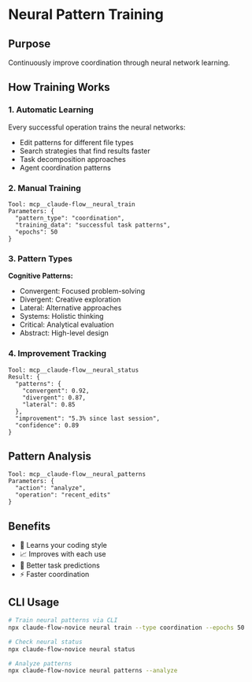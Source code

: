 # Neural Pattern Training

## Purpose
Continuously improve coordination through neural network learning.

## How Training Works

### 1. Automatic Learning
Every successful operation trains the neural networks:
- Edit patterns for different file types
- Search strategies that find results faster
- Task decomposition approaches
- Agent coordination patterns

### 2. Manual Training
```
Tool: mcp__claude-flow__neural_train
Parameters: {
  "pattern_type": "coordination",
  "training_data": "successful task patterns",
  "epochs": 50
}
```

### 3. Pattern Types

**Cognitive Patterns:**
- Convergent: Focused problem-solving
- Divergent: Creative exploration
- Lateral: Alternative approaches
- Systems: Holistic thinking
- Critical: Analytical evaluation
- Abstract: High-level design

### 4. Improvement Tracking
```
Tool: mcp__claude-flow__neural_status
Result: {
  "patterns": {
    "convergent": 0.92,
    "divergent": 0.87,
    "lateral": 0.85
  },
  "improvement": "5.3% since last session",
  "confidence": 0.89
}
```

## Pattern Analysis
```
Tool: mcp__claude-flow__neural_patterns
Parameters: {
  "action": "analyze",
  "operation": "recent_edits"
}
```

## Benefits
- 🧠 Learns your coding style
- 📈 Improves with each use
- 🎯 Better task predictions
- ⚡ Faster coordination

## CLI Usage
```bash
# Train neural patterns via CLI
npx claude-flow-novice neural train --type coordination --epochs 50

# Check neural status
npx claude-flow-novice neural status

# Analyze patterns
npx claude-flow-novice neural patterns --analyze
```